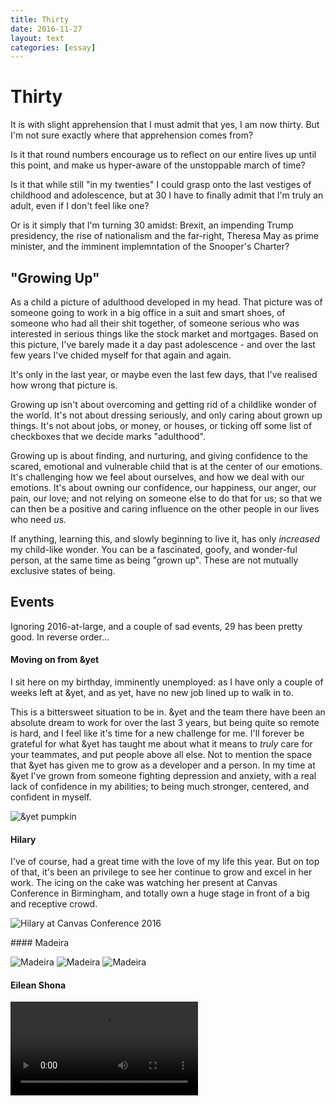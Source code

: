 ```yaml
---
title: Thirty
date: 2016-11-27
layout: text
categories: [essay]
---
```


# Thirty

It is with slight apprehension that I must admit that yes, I am now thirty. But I'm not sure exactly where that apprehension comes from?

Is it that round numbers encourage us to reflect on our entire lives up until this point, and make us hyper-aware of the unstoppable march of time?

Is it that while still "in my twenties" I could grasp onto the last vestiges of childhood and adolescence, but at 30 I have to finally admit that I'm truly an adult, even if I don't feel like one?

Or is it simply that I'm turning 30 amidst: Brexit, an impending Trump presidency, the rise of nationalism and the far-right, Theresa May as prime minister, and the imminent implemntation of the Snooper's Charter?


## "Growing Up"

As a child a picture of adulthood developed in my head. That picture was of someone going to work in a big office in a suit and smart shoes, of someone who had all their shit together, of someone serious who was interested in serious things like the stock market and mortgages. Based on this picture, I've barely made it a day past adolescence - and over the last few years I've chided myself for that again and again.

It's only in the last year, or maybe even the last few days, that I've realised how wrong that picture is.

Growing up isn't about overcoming and getting rid of a childlike wonder of the world. It's not about dressing seriously, and only caring about grown up things. It's not about jobs, or money, or houses, or ticking off some list of checkboxes that we decide marks "adulthood".

Growing up is about finding, and nurturing, and giving confidence to the scared, emotional and vulnerable child that is at the center of our emotions. It's challenging how we feel about ourselves, and how we deal with our emotions. It's about owning our confidence, our happiness, our anger, our pain, our love; and not relying on someone else to do that for us; so that we can then be a positive and caring influence on the other people in our lives who need _us_.

If anything, learning this, and slowly beginning to live it, has only _increased_ my child-like wonder. You can be a fascinated, goofy, and wonder-ful person, at the same time as being "grown up". These are not mutually exclusive states of being. 


## Events

Ignoring 2016-at-large, and a couple of sad events, 29 has been pretty good. In reverse order...

#### Moving on from &yet

I sit here on my birthday, imminently unemployed: as I have only a couple of weeks left at &yet, and as yet, have no new job lined up to walk in to.

This is a bittersweet situation to be in. &yet and the team there have been an absolute dream to work for over the last 3 years, but being quite so remote is hard, and I feel like it's time for a new challenge for me. I'll forever be grateful for what &yet has taught me about what it means to _truly_ care for your teammates, and put people above all else. Not to mention the space that &yet has given me to grow as a developer and a person. In my time at &yet I've grown from someone fighting depression and anxiety, with a real lack of confidence in my abilities; to being much stronger, centered, and confident in myself.

![&yet pumpkin](/assets/photos/instagram/2016-11-01_1373811028780952826.jpg)


#### Hilary

I've of course, had a great time with the love of my life this year. But on top of that, it's been an privilege to see her continue to grow and excel in her work. The icing on the cake was watching her present at Canvas Conference in Birmingham, and totally own a huge stage in front of a big and receptive crowd.

![Hilary at Canvas Conference 2016](/assets/photos/instagram/2016-10-21_1365547854537500654.jpg)

#### Madeira

![Madeira](/assets/photos/instagram/2016-10-07_1355717708653778452.jpg)
![Madeira](/assets/photos/instagram/2016-10-07_1355669937074672818.jpg)
![Madeira](/assets/photos/instagram/2016-10-01_1351538015863997043.jpg)

#### Eilean Shona

<video src='/assets/photos/instagram/2016-07-02_1285684357062789825.mp4' />
![Eilean Shona](/assets/photos/instagram/2016-07-02_1285679254759275744.jpg)
![Eilean Shona](/assets/photos/instagram/2016-06-27_1281978712186729988.jpg)

#### Touch

Touch Rugby has been a total blast this year. I'm glad to say my creaking knees made it through a whole season without major upset.

As someone who'd never really played team sport until joining a touch rugby team, I've been totally surprised how much I've enjoyed it - not to mention you get like 30 free friends on day 1!

It was also a real privilege to play for Edinburgh at the national championships. And to get to try out for the Scotland squad for 2017.

![Touch Boots](/assets/photos/instagram/2016-06-04_1265223490800302551.jpg)

#### Anchorage

![Moose](/assets/photos/instagram/2016-01-30_1174123043486808601.jpg)
![Hilary Snowboarding](/assets/photos/instagram/2016-02-04_1177767759185033758.jpg)
![Superbowl Snacks](/assets/photos/instagram/2016-02-07_1180005637910804627.jpg)



